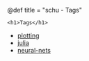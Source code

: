 @def title = "schu - Tags"

~~~
<h1>Tags</h1>
~~~

- [plotting](tag/plotting)
- [julia](tag/julia)
- [neural-nets](tag/neural-nets)

